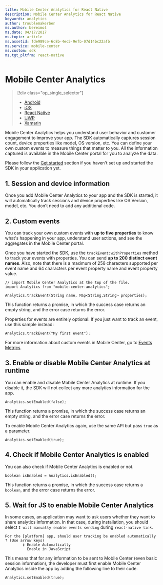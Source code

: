 ```yaml
---
title: Mobile Center Analytics for React Native
description: Mobile Center Analytics for React Native
keywords: analytics
author: troublemakerben
ms.author: bereimol
ms.date: 04/17/2017
ms.topic: article
ms.assetid: fde989ce-6c8b-4ec5-9efb-07d14bc22afb
ms.service: mobile-center
ms.custom: sdk
ms.tgt_pltfrm: react-native
---
```


# Mobile Center Analytics

> [!div class="op_single_selector"]
> * [Android](android.md)
> * [iOS](ios.md)
> * [React Native](react-native.md)
> * [UWP](uwp.md)
> * [Xamarin](xamarin.md)

Mobile Center Analytics helps you understand user behavior and customer engagement to improve your app. The SDK automatically captures session count, device properties like model, OS version, etc. You can define your own custom events to measure things that matter to you. All the information captured is available in the Mobile Center portal for you to analyze the data.

Please follow the [Get started](~/sdk/getting-started/react-native.md) section if you haven't set up and started the SDK in your application yet.

## 1. Session and device information

Once you add Mobile Center Analytics to your app and the SDK is started, it will automatically track sessions and device properties like OS Version, model, etc. You don’t need to add any additional code.

## 2. Custom events

You can track your own custom events with **up to five properties** to know what's happening in your app, understand user actions, and see the aggregates in the Mobile Center portal.

Once you have started the SDK, use the `trackEvent:withProperties` method to track your events with properties. You can send **up to 200 distinct event names**. Also, note that there is a maximum of 256 characters supported per event name and 64 characters per event property name and event property value.

```
// import Mobile Center Analytics at the top of the file.
import Analytics from "mobile-center-analytics";

Analytics.trackEvent(String name, Map<String,String> properties);
```

This function returns a promise, in which the success case returns an empty string, and the error case returns the error.

Properties for events are entirely optional. If you just want to track an event, use this sample instead:

```
Analytics.trackEvent("My first event");
```

For more information about custom events in Mobile Center, go to [Events Metrics](~/analytics/understand-events.md).

## 3. Enable or disable Mobile Center Analytics at runtime

You can enable and disable Mobile Center Analytics at runtime. If you disable it, the SDK will not collect any more analytics information for the app.

```
Analytics.setEnabled(false);
```

This function returns a promise, in which the success case returns an empty string, and the error case returns the error.

To enable Mobile Center Analytics again, use the same API but pass `true` as a parameter.

```
Analytics.setEnabled(true);
```

## 4. Check if Mobile Center Analytics is enabled

You can also check if Mobile Center Analytics is enabled or not.

```
boolean isEnabled = Analytics.isEnabled();
```

This function returns a promise, in which the success case returns a `boolean`, and the error case returns the error.

## 5. Wait for JS to enable Mobile Center Analytics

In some cases, an application may want to ask users whether they want to share analytics information. In that case, during installation, you should select `I will manually enable events sending` during `react-native link`.

```
For the [platform] app, should user tracking be enabled automatically ? (Use arrow keys)
        ❯ Enable Automatically
          Enable in JavaScript
```

This means that for any information to be sent to Mobile Center (even basic session information), the developer must first enable Mobile Center Analytics inside the app by adding the following line to their code.

```
Analytics.setEnabled(true);
```
